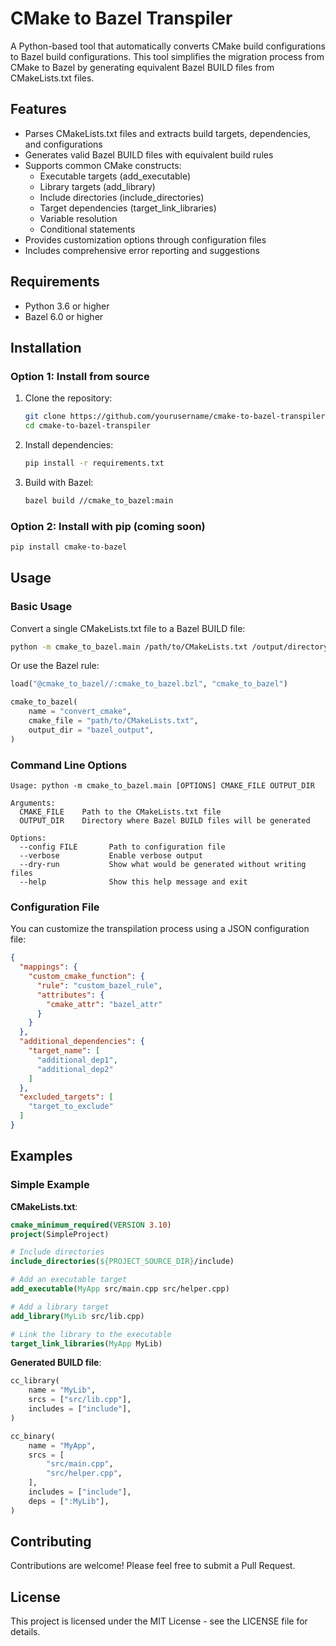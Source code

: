 # CMake to Bazel Transpiler

A Python-based tool that automatically converts CMake build configurations to Bazel build configurations. This tool simplifies the migration process from CMake to Bazel by generating equivalent Bazel BUILD files from CMakeLists.txt files.

## Features

- Parses CMakeLists.txt files and extracts build targets, dependencies, and configurations
- Generates valid Bazel BUILD files with equivalent build rules
- Supports common CMake constructs:
  - Executable targets (add_executable)
  - Library targets (add_library)
  - Include directories (include_directories)
  - Target dependencies (target_link_libraries)
  - Variable resolution
  - Conditional statements
- Provides customization options through configuration files
- Includes comprehensive error reporting and suggestions

## Requirements

- Python 3.6 or higher
- Bazel 6.0 or higher

## Installation

### Option 1: Install from source

1. Clone the repository:
   ```bash
   git clone https://github.com/yourusername/cmake-to-bazel-transpiler.git
   cd cmake-to-bazel-transpiler
   ```

2. Install dependencies:
   ```bash
   pip install -r requirements.txt
   ```

3. Build with Bazel:
   ```bash
   bazel build //cmake_to_bazel:main
   ```

### Option 2: Install with pip (coming soon)

```bash
pip install cmake-to-bazel
```

## Usage

### Basic Usage

Convert a single CMakeLists.txt file to a Bazel BUILD file:

```bash
python -m cmake_to_bazel.main /path/to/CMakeLists.txt /output/directory
```

Or use the Bazel rule:

```python
load("@cmake_to_bazel//:cmake_to_bazel.bzl", "cmake_to_bazel")

cmake_to_bazel(
    name = "convert_cmake",
    cmake_file = "path/to/CMakeLists.txt",
    output_dir = "bazel_output",
)
```

### Command Line Options

```
Usage: python -m cmake_to_bazel.main [OPTIONS] CMAKE_FILE OUTPUT_DIR

Arguments:
  CMAKE_FILE    Path to the CMakeLists.txt file
  OUTPUT_DIR    Directory where Bazel BUILD files will be generated

Options:
  --config FILE       Path to configuration file
  --verbose           Enable verbose output
  --dry-run           Show what would be generated without writing files
  --help              Show this help message and exit
```

### Configuration File

You can customize the transpilation process using a JSON configuration file:

```json
{
  "mappings": {
    "custom_cmake_function": {
      "rule": "custom_bazel_rule",
      "attributes": {
        "cmake_attr": "bazel_attr"
      }
    }
  },
  "additional_dependencies": {
    "target_name": [
      "additional_dep1",
      "additional_dep2"
    ]
  },
  "excluded_targets": [
    "target_to_exclude"
  ]
}
```

## Examples

### Simple Example

**CMakeLists.txt**:
```cmake
cmake_minimum_required(VERSION 3.10)
project(SimpleProject)

# Include directories
include_directories(${PROJECT_SOURCE_DIR}/include)

# Add an executable target
add_executable(MyApp src/main.cpp src/helper.cpp)

# Add a library target
add_library(MyLib src/lib.cpp)

# Link the library to the executable
target_link_libraries(MyApp MyLib)
```

**Generated BUILD file**:
```python
cc_library(
    name = "MyLib",
    srcs = ["src/lib.cpp"],
    includes = ["include"],
)

cc_binary(
    name = "MyApp",
    srcs = [
        "src/main.cpp",
        "src/helper.cpp",
    ],
    includes = ["include"],
    deps = [":MyLib"],
)
```

## Contributing

Contributions are welcome! Please feel free to submit a Pull Request.

## License

This project is licensed under the MIT License - see the LICENSE file for details.